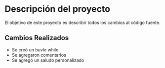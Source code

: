 # Descripción del proyecto

El objetivo de este proyecto es describir todos los cambios al código fuente.

## Cambios Realizados
- Se creó un buvle while
- Se agregaron comentarios
- Se agregó un saludo personalizado
